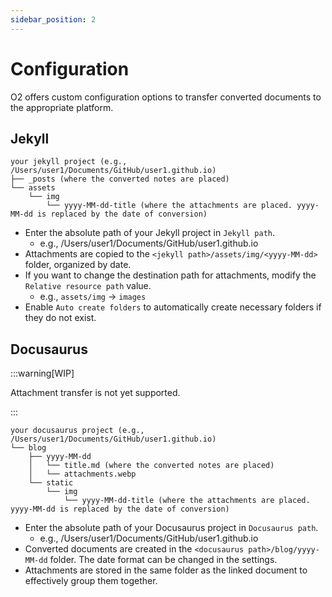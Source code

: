```yaml
---
sidebar_position: 2
---
```


# Configuration

O2 offers custom configuration options to transfer converted documents to the appropriate platform.

## Jekyll

```text
your jekyll project (e.g., /Users/user1/Documents/GitHub/user1.github.io)
├── _posts (where the converted notes are placed)
└── assets
    └── img
        └── yyyy-MM-dd-title (where the attachments are placed. yyyy-MM-dd is replaced by the date of conversion)
```

- Enter the absolute path of your Jekyll project in `Jekyll path`.
  - e.g., /Users/user1/Documents/GitHub/user1.github.io
- Attachments are copied to the `<jekyll path>/assets/img/<yyyy-MM-dd>` folder, organized by date.
- If you want to change the destination path for attachments, modify the `Relative resource path` value.
  - e.g., `assets/img` -> `images`
- Enable `Auto create folders` to automatically create necessary folders if they do not exist.

## Docusaurus

:::warning[WIP]

Attachment transfer is not yet supported.

:::

```text
your docusaurus project (e.g., /Users/user1/Documents/GitHub/user1.github.io)
└── blog
    ├── yyyy-MM-dd
    │   └── title.md (where the converted notes are placed)
    │   └── attachments.webp
    └── static
        └── img
            └── yyyy-MM-dd-title (where the attachments are placed. yyyy-MM-dd is replaced by the date of conversion)
```

- Enter the absolute path of your Docusaurus project in `Docusaurus path`.
  - e.g., /Users/user1/Documents/GitHub/user1.github.io
- Converted documents are created in the `<docusaurus path>/blog/yyyy-MM-dd` folder. The date format can be changed in the settings.
- Attachments are stored in the same folder as the linked document to effectively group them together.
